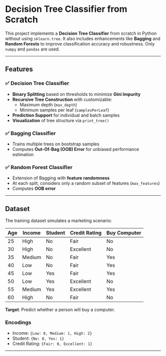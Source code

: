 # Decision Tree Classifier from Scratch

This project implements a **Decision Tree Classifier** from scratch in Python without using `sklearn.tree`. It also includes enhancements like **Bagging** and **Random Forests** to improve classification accuracy and robustness. Only `numpy` and `pandas` are used.

---

## Features

### ✅ Decision Tree Classifier
- **Binary Splitting** based on thresholds to minimize **Gini Impurity**
- **Recursive Tree Construction** with customizable:
  - Maximum depth (`max_depth`)
  - Minimum samples per leaf (`samplesPerLeaf`)
- **Prediction Support** for individual and batch samples
- **Visualization** of tree structure via `print_tree()`

### ✅ Bagging Classifier
- Trains multiple trees on bootstrap samples
- Computes **Out-Of-Bag (OOB) Error** for unbiased performance estimation

### ✅ Random Forest Classifier
- Extension of Bagging with **feature randomness**
- At each split, considers only a random subset of features (`max_features`)
- Computes **OOB error**

---

## Dataset

The training dataset simulates a marketing scenario:

| Age | Income | Student | Credit Rating | Buy Computer |
|-----|--------|---------|---------------|--------------|
| 25  | High   | No      | Fair          | No           |
| 30  | High   | No      | Excellent     | No           |
| 35  | Medium | No      | Fair          | Yes          |
| 40  | Low    | No      | Fair          | Yes          |
| 45  | Low    | Yes     | Fair          | Yes          |
| 50  | Low    | Yes     | Excellent     | No           |
| 55  | Medium | Yes     | Excellent     | Yes          |
| 60  | High   | No      | Fair          | No           |

**Target**: Predict whether a person will buy a computer.

### Encodings

- Income: `{Low: 0, Medium: 1, High: 2}`
- Student: `{No: 0, Yes: 1}`
- Credit Rating: `{Fair: 0, Excellent: 1}`

---
